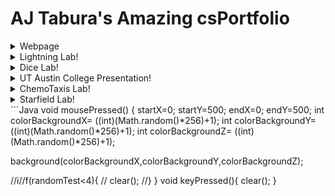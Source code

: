 # AJ Tabura's Amazing csPortfolio

<details>
<summary>Webpage</summary>
 <p>
  
  <a href="https://taburaa.github.io/YummuInMyTummu/1test/tummu.html">Yummu in my Tummu<br></a>
  
  <a href="https://github.com/TaburaA/YummuInMyTummu">Web page URL<br></a>


</p>
</details>
<details>
 <summary>Lightning Lab!</summary>
  <p>
  
  <a href="https://taburaa.github.io/lightning2/">Aesthetic Lightning<br></a>
  
  <a href="https://github.com/TaburaA/lightning2">Repo URL<br></a>


</p>
 </details>
 <details>
 <summary>Dice Lab!</summary>
  <p>
  
  <a href="https://taburaa.github.io/dice3/">DiceDiceBaby<br></a>
  
  <a href="https://github.com/TaburaA/dice3">Repo URL<br></a>


</p>
 </details>
 <details>
 <summary>UT Austin College Presentation!</summary>
   <p>
  
  <a href="https://taburaa.github.io/CollegePresentation/yo.html">UT Austin Presentation<br></a>
 
</p>
 </details>
 <details>
 <summary>ChemoTaxis Lab!</summary>
   <p>
  
  <a href="https://taburaa.github.io/chemotaxis4/AJsound/">ChemoTravis<br></a>
  
  <a href="https://github.com/TaburaA/chemotaxis4">Repo URL<br></a>


</p>
 </details>
 <details>
 <summary>Starfield Lab!</summary>
    <p>
  
  <a href="https://taburaa.github.io/starfield5/">ChemoTravis<br></a>
  
  <a href="https://github.com/TaburaA/starfield5">Repo URL<br></a>


</p>
 </details>
```Java
void mousePressed()
{
startX=0;
startY=500;
endX=0;
endY=500;
int colorBackgroundX= ((int)(Math.random()*256)+1);
int colorBackgroundY= ((int)(Math.random()*256)+1);
int colorBackgroundZ= ((int)(Math.random()*256)+1);

 background(colorBackgroundX,colorBackgroundY,colorBackgroundZ); 

//i//f(randomTest<4){
// clear(); 
//}
}
void keyPressed(){
 clear(); 
}
```
